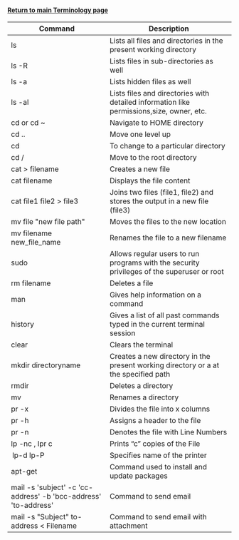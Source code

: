 #### [Return to main Terminology page](https://github.com/hydropero/Terminology)
| Command    | Description |
| ----------- | ----------- |
| ls      | Lists all files and directories in the present working directory       |
| ls -R   | Lists files in sub-directories as well      |
| ls -a   | Lists hidden files as well        |
| ls -al  | Lists files and directories with detailed information like permissions,size, owner, etc.      |
| cd or cd ~ | Navigate to HOME directory        |
| cd ..   | Move one level up       |
| cd      | To change to a particular directory    |
| cd /    | Move to the root directory       |
| cat > filename  | Creates a new file    |
| cat filename   | Displays the file content      |
| cat file1 file2 > file3    | Joins two files (file1, file2) and stores the output in a new file (file3)   |
| mv file "new file path"   | Moves the files to the new location    |
| mv filename new_file_name    | Renames the file to a new filename     |
| sudo    | Allows regular users to run programs with the security privileges of the superuser or root    |
| rm filename    | Deletes a file     |
| man    | Gives help information on a command      |
| history     | Gives a list of all past commands typed in the current terminal session   |
| clear | Clears the terminal  |
| mkdir directoryname    | Creates a new directory in the present working directory or a at the specified path    |
| rmdir  | Deletes a directory  |
| mv  | Renames a directory  |
| pr -x   | Divides the file into x columns    |
| pr -h  | Assigns a header to the file      |
| pr -n    | Denotes the file with Line Numbers   |
| lp -nc , lpr c  | Prints “c” copies of the File     |
|  lp-d lp-P    | Specifies name of the printer    |
| apt-get | Command used to install and update packages   |
| mail -s 'subject' -c 'cc-address' -b 'bcc-address' 'to-address'   | Command to send email |
| mail -s "Subject" to-address < Filename  | Command to send email with attachment    |